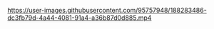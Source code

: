 https://user-images.githubusercontent.com/95757948/188283486-dc3fb79d-4a44-4081-91a4-a36b87d0d885.mp4
